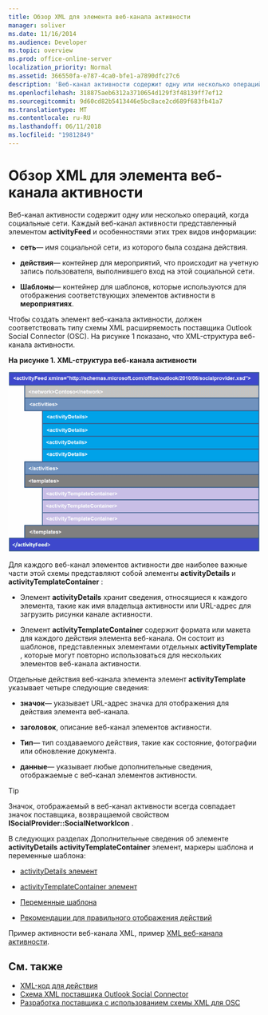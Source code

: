 ```yaml
---
title: Обзор XML для элемента веб-канала активности
manager: soliver
ms.date: 11/16/2014
ms.audience: Developer
ms.topic: overview
ms.prod: office-online-server
localization_priority: Normal
ms.assetid: 366550fa-e787-4ca0-bfe1-a7890dfc27c6
description: 'Веб-канал активности содержит одну или несколько операций, когда социальные сети. Каждый веб-канал активности представленный элементом activityFeed и особенностями этих трех видов информации:'
ms.openlocfilehash: 318875aeb6312a3710654d129f3f48139ff7ef12
ms.sourcegitcommit: 9d60cd82b5413446e5bc8ace2cd689f683fb41a7
ms.translationtype: MT
ms.contentlocale: ru-RU
ms.lasthandoff: 06/11/2018
ms.locfileid: "19812849"
---
```

# <a name="overview-of-xml-for-an-activity-feed-item"></a>Обзор XML для элемента веб-канала активности

Веб-канал активности содержит одну или несколько операций, когда социальные сети. Каждый веб-канал активности представленный элементом **activityFeed** и особенностями этих трех видов информации: 
  
- **сеть**— имя социальной сети, из которого была создана действия.
    
- **действия**— контейнер для мероприятий, что происходит на учетную запись пользователя, выполнившего вход на этой социальной сети.
    
- **Шаблоны**— контейнер для шаблонов, которые используются для отображения соответствующих элементов активности в **мероприятиях**.
    
Чтобы создать элемент веб-канала активности, должен соответствовать типу схемы XML расширяемость поставщика Outlook Social Connector (OSC). На рисунке 1 показано, что XML-структура веб-канала активности.
  
**На рисунке 1. XML-структура веб-канала активности**

![XML-структура новостей](media/odc_ol14_ta_OSC_Fig06.gif)
  
Для каждого веб-канал элементов активности две наиболее важные части этой схемы представляют собой элементы **activityDetails** и **activityTemplateContainer** : 
  
- Элемент **activityDetails** хранит сведения, относящиеся к каждого элемента, такие как имя владельца активности или URL-адрес для загрузить рисунки канале активности. 
    
- Элемент **activityTemplateContainer** содержит формата или макета для каждого действия элемента веб-канала. Он состоит из шаблонов, представленных элементами отдельных **activityTemplate** , которые могут повторно использоваться для нескольких элементов веб-канала активности. 
    
Отдельные действия веб-канала элемента элемент **activityTemplate** указывает четыре следующие сведения: 
  
- **значок**— указывает URL-адрес значка для отображения для действия элемента веб-канала.
    
- **заголовок**, описание веб-канал элементов активности.
    
- **Тип**— тип создаваемого действия, такие как состояние, фотографии или обновление документа.
    
- **данные**— указывает любые дополнительные сведения, отображаемые с веб-канал элементов активности.
    
> [!TIP]
> Значок, отображаемый в веб-канал активности всегда совпадает значок поставщика, возвращаемой свойством **ISocialProvider::SocialNetworkIcon** . 
  
В следующих разделах Дополнительные сведения об элементе **activityDetails** **activityTemplateContainer** элемент, маркеры шаблона и переменные шаблона: 
  
- [activityDetails элемент](activitydetails-element.md)
    
- [activityTemplateContainer элемент](activitytemplatecontainer-element.md)
    
- [Переменные шаблона](template-variables.md)
    
- [Рекомендации для правильного отображения действий](guidelines-for-properly-displaying-activities.md)
    
Пример активности веб-канала XML, пример [XML веб-канала активности](activity-feed-xml-example.md).
  
## <a name="see-also"></a>См. также

- [XML-код для действия](xml-for-activities.md) 
- [Схема XML поставщика Outlook Social Connector](outlook-social-connector-provider-xml-schema.md)
- [Разработка поставщика с использованием схемы XML для OSC](developing-a-provider-with-the-osc-xml-schema.md)

